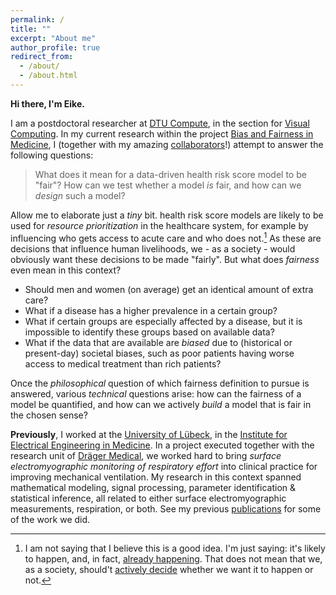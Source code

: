 ```yaml
---
permalink: /
title: ""
excerpt: "About me"
author_profile: true
redirect_from: 
  - /about/
  - /about.html
---
```


**Hi there, I'm Eike.**

I am a postdoctoral researcher at [DTU Compute](https://www.compute.dtu.dk/english), in the section for [Visual Computing](https://www.compute.dtu.dk/english/research/Research-sections/Visual-Computing).
In my current research within the project [Bias and Fairness in Medicine](http://fairmed.compute.dtu.dk/), I (together with my amazing [collaborators](http://fairmed.compute.dtu.dk/team.php)!) attempt to answer the following questions: 

> What does it mean for a data-driven health risk score model to be "fair"? How can we test whether a model *is* fair, and how can we *design* such a model?

Allow me to elaborate just a *tiny* bit. health risk score models are likely to be used for *resource prioritization* in the healthcare system, for example by influencing who gets access to acute care and who does not.[^1] As these are decisions that influence human livelihoods, we - as a society - would obviously want these decisions to be made "fairly". But what does *fairness* even mean in this context?
- Should men and women (on average) get an identical amount of extra care?
- What if a disease has a higher prevalence in a certain group?
- What if certain groups are especially affected by a disease, but it is impossible to identify these groups based on available data?
- What if the data that are available are *biased* due to (historical or present-day) societal biases, such as poor patients having worse access to medical treatment than rich patients?

Once the *philosophical* question of which fairness definition to pursue is answered, various *technical* questions arise: how can the fairness of a model be quantified, and how can we actively *build* a model that is fair in the chosen sense? 

**Previously**, I worked at the [University of Lübeck](https://www.uni-luebeck.de/en/university/university.html), in the [Institute for Electrical Engineering in Medicine](https://www.ime.uni-luebeck.de/institute.html). 
In a project executed together with the research unit of [Dräger Medical](https://www.draeger.com/en-us_us/Home), we worked hard to bring *surface electromyographic monitoring of respiratory effort* into clinical practice for improving mechanical ventilation.
My research in this context spanned mathematical modeling, signal processing, parameter identification & statistical inference, all related to either surface electromyographic measurements, respiration, or both.
See my previous [publications](publications.md) for some of the work we did.


[^1]: I am not saying that I believe this is a good idea. I'm just saying: it's likely to happen, and, in fact, [already happening](https://www.science.org/doi/10.1126/science.aax2342). That does not mean that we, as a society, should't [actively decide](https://afog.berkeley.edu/programs/the-refusal-conference#overview) whether we want it to happen or not.
